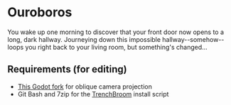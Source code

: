 # Ouroboros
You wake up one morning to discover that your front door now opens to a long, dark hallway. Journeying down this impossible hallway--somehow--loops you right back to your living room, but something's changed...

## Requirements (for editing)
* [This Godot fork](https://github.com/qaptoR/godot/tree/master_oblique_camera) for oblique camera projection
* Git Bash and 7zip for the [TrenchBroom](https://github.com/TrenchBroom/TrenchBroom/) install script
